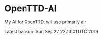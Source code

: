 # OpenTTD-AI
My AI for OpenTTD, will use primarily air

Latest backup: Sun Sep 22 22:13:01 UTC 2019
